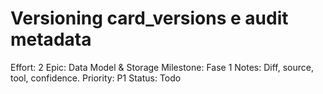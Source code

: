 # Versioning card_versions e audit metadata

Effort: 2
Epic: Data Model & Storage
Milestone: Fase 1
Notes: Diff, source, tool, confidence.
Priority: P1
Status: Todo